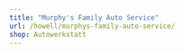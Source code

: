 ```yaml
---
title: "Murphy's Family Auto Service"
url: /howell/murphys-family-auto-service/
shop: Autowerkstatt
---
```

